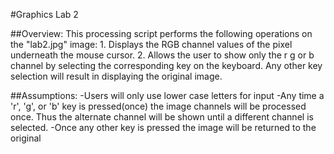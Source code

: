 #Graphics Lab 2

##Overview:
This processing script performs the following operations on the "lab2.jpg" image:
    1. Displays the RGB channel values of the pixel underneath the mouse cursor.
    2. Allows the user to show only the r g or b channel by selecting the corresponding key on the keyboard. Any other key selection will result in displaying the original image.
  
##Assumptions:
   -Users will only use lower case letters for input
   -Any time a 'r', 'g', or 'b' key is pressed(once) the image channels will be processed once. Thus the alternate channel will be shown until a different channel is selected.
   -Once any other key is pressed the image will be returned to the original
